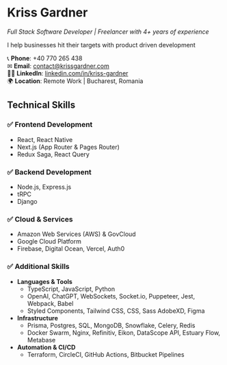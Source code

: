 # Kriss Gardner

*Full Stack Software Developer | Freelancer with 4+ years of experience*  

I help businesses hit their targets with product driven development

📞 **Phone**: +40 770 265 438  
✉ **Email**: [contact@krissgardner.com](mailto:contact@krissgardner.com)  
🧑‍💻 **LinkedIn**: [linkedin.com/in/kriss-gardner](https://www.linkedin.com/in/kriss-gardner/)  
🌍 **Location**: Remote Work | Bucharest, Romania  

## **Technical Skills**

### ✅ **Frontend Development**
- React, React Native  
- Next.js (App Router & Pages Router)
- Redux Saga, React Query

### ✅ **Backend Development**
- Node.js, Express.js
- tRPC
- Django

### ✅ **Cloud & Services**
- Amazon Web Services (AWS) & GovCloud
- Google Cloud Platform
- Firebase, Digital Ocean, Vercel, Auth0

### ✅ Additional Skills
- __Languages & Tools__  
  - TypeScript, JavaScript, Python
  - OpenAI, ChatGPT, WebSockets, Socket.io, Puppeteer, Jest, Webpack, Babel
  - Styled Components, Tailwind CSS, CSS, Sass AdobeXD, Figma
- __Infrastructure__  
  - Prisma, Postgres, SQL, MongoDB, Snowflake, Celery, Redis
  - Docker Swarm, Nginx, Refinitiv, Eikon, DataScope API, Estuary Flow, Metabase
- __Automation & CI/CD__  
  - Terraform, CircleCI, GitHub Actions, Bitbucket Pipelines  
